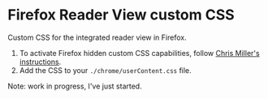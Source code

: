 # Firefox Reader View custom CSS

Custom CSS for the integrated reader view in Firefox.

1. To activate Firefox hidden custom CSS capabilities, follow [Chris Miller's instructions](https://ctmiller.net/2023/08/08/customizing-the-font.html).
2. Add the CSS to your `./chrome/userContent.css` file.

Note: work in progress, I've just started.